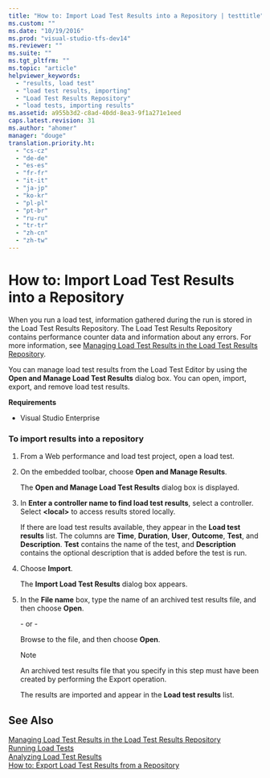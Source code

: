 ```yaml
---
title: "How to: Import Load Test Results into a Repository | testtitle"
ms.custom: ""
ms.date: "10/19/2016"
ms.prod: "visual-studio-tfs-dev14"
ms.reviewer: ""
ms.suite: ""
ms.tgt_pltfrm: ""
ms.topic: "article"
helpviewer_keywords: 
  - "results, load test"
  - "load test results, importing"
  - "Load Test Results Repository"
  - "load tests, importing results"
ms.assetid: a955b3d2-c8ad-40dd-8ea3-9f1a271e1eed
caps.latest.revision: 31
ms.author: "ahomer"
manager: "douge"
translation.priority.ht: 
  - "cs-cz"
  - "de-de"
  - "es-es"
  - "fr-fr"
  - "it-it"
  - "ja-jp"
  - "ko-kr"
  - "pl-pl"
  - "pt-br"
  - "ru-ru"
  - "tr-tr"
  - "zh-cn"
  - "zh-tw"
---
```

# How to: Import Load Test Results into a Repository
When you run a load test, information gathered during the run is stored in the Load Test Results Repository. The Load Test Results Repository contains performance counter data and information about any errors. For more information, see [Managing Load Test Results in the Load Test Results Repository](../test/managing-load-test-results-in-the-load-test-results-repository.md).  
  
 You can manage load test results from the Load Test Editor by using the **Open and Manage Load Test Results** dialog box. You can open, import, export, and remove load test results.  
  
 **Requirements**  
  
-   Visual Studio Enterprise  
  
### To import results into a repository  
  
1.  From a Web performance and load test project, open a load test.  
  
2.  On the embedded toolbar, choose **Open and Manage Results**.  
  
     The **Open and Manage Load Test Results** dialog box is displayed.  
  
3.  In **Enter a controller name to find load test results**, select a controller. Select **\<local>** to access results stored locally.  
  
     If there are load test results available, they appear in the **Load test results** list. The columns are **Time**, **Duration**, **User**, **Outcome**, **Test**, and **Description**. **Test** contains the name of the test, and **Description** contains the optional description that is added before the test is run.  
  
4.  Choose **Import**.  
  
     The **Import Load Test Results** dialog box appears.  
  
5.  In the **File name** box, type the name of an archived test results file, and then choose **Open**.  
  
     \- or -  
  
     Browse to the file, and then choose **Open**.  
  
    > [!NOTE]
    >  An archived test results file that you specify in this step must have been created by performing the Export operation.  
  
     The results are imported and appear in the **Load test results** list.  
  
## See Also  
 [Managing Load Test Results in the Load Test Results Repository](../test/managing-load-test-results-in-the-load-test-results-repository.md)   
 [Running Load Tests](../test_notintoc/running-load-tests.md)   
 [Analyzing Load Test Results](../test/analyzing-load-test-results-using-the-load-test-analyzer.md)   
 [How to: Export Load Test Results from a Repository](../test/how-to--export-load-test-results-from-a-repository.md)